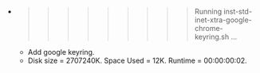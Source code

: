 * >>>>>>>>> Running inst-std-inet-xtra-google-chrome-keyring.sh ...
  * Add google keyring.
  * Disk size = 2707240K. Space Used = 12K. Runtime = 00:00:00:02.
